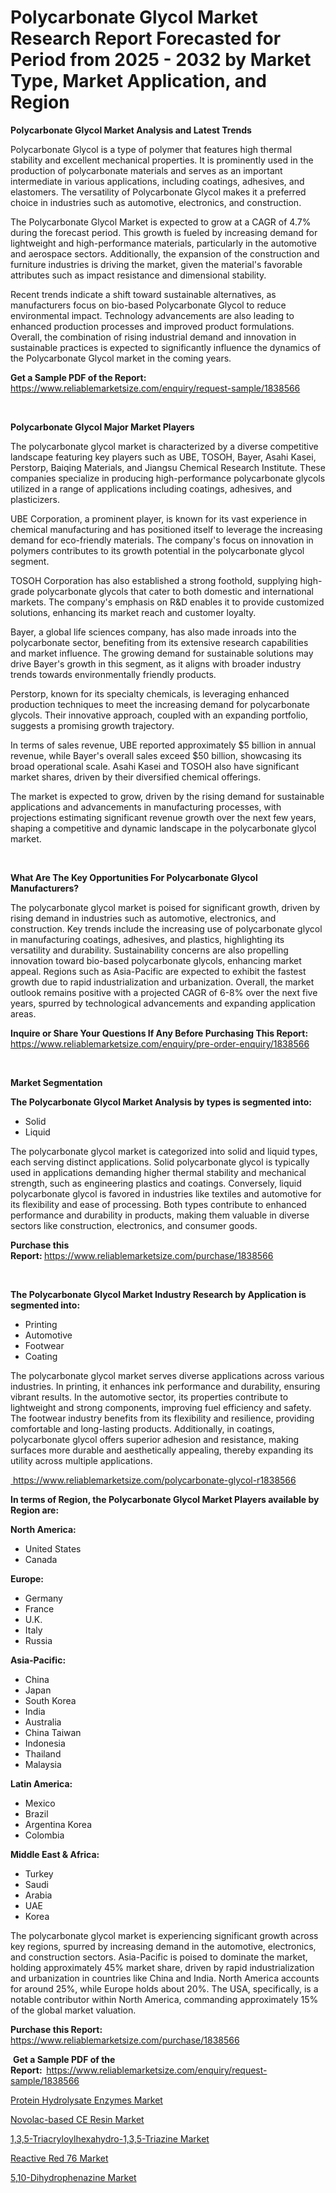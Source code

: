<p><h1>Polycarbonate Glycol Market Research Report Forecasted for Period from 2025 -  2032 by Market Type, Market Application, and Region</h1></p><p><strong>Polycarbonate Glycol Market Analysis and Latest Trends</strong></p>
<p><p>Polycarbonate Glycol is a type of polymer that features high thermal stability and excellent mechanical properties. It is prominently used in the production of polycarbonate materials and serves as an important intermediate in various applications, including coatings, adhesives, and elastomers. The versatility of Polycarbonate Glycol makes it a preferred choice in industries such as automotive, electronics, and construction.</p><p>The Polycarbonate Glycol Market is expected to grow at a CAGR of 4.7% during the forecast period. This growth is fueled by increasing demand for lightweight and high-performance materials, particularly in the automotive and aerospace sectors. Additionally, the expansion of the construction and furniture industries is driving the market, given the material's favorable attributes such as impact resistance and dimensional stability.</p><p>Recent trends indicate a shift toward sustainable alternatives, as manufacturers focus on bio-based Polycarbonate Glycol to reduce environmental impact. Technology advancements are also leading to enhanced production processes and improved product formulations. Overall, the combination of rising industrial demand and innovation in sustainable practices is expected to significantly influence the dynamics of the Polycarbonate Glycol market in the coming years.</p></p>
<p><strong>Get a Sample PDF of the Report:&nbsp;</strong> <a href="https://www.reliablemarketsize.com/enquiry/request-sample/1838566?utm_campaign=1991&utm_medium=2&utm_source=Github&utm_content=ia&utm_term=03022025&utm_id=polycarbonate-glycol">https://www.reliablemarketsize.com/enquiry/request-sample/1838566</a></p>
<p>&nbsp;</p>
<p><strong>Polycarbonate Glycol Major Market Players</strong></p>
<p><p>The polycarbonate glycol market is characterized by a diverse competitive landscape featuring key players such as UBE, TOSOH, Bayer, Asahi Kasei, Perstorp, Baiqing Materials, and Jiangsu Chemical Research Institute. These companies specialize in producing high-performance polycarbonate glycols utilized in a range of applications including coatings, adhesives, and plasticizers.</p><p>UBE Corporation, a prominent player, is known for its vast experience in chemical manufacturing and has positioned itself to leverage the increasing demand for eco-friendly materials. The company's focus on innovation in polymers contributes to its growth potential in the polycarbonate glycol segment.</p><p>TOSOH Corporation has also established a strong foothold, supplying high-grade polycarbonate glycols that cater to both domestic and international markets. The company's emphasis on R&D enables it to provide customized solutions, enhancing its market reach and customer loyalty.</p><p>Bayer, a global life sciences company, has also made inroads into the polycarbonate sector, benefiting from its extensive research capabilities and market influence. The growing demand for sustainable solutions may drive Bayer's growth in this segment, as it aligns with broader industry trends towards environmentally friendly products.</p><p>Perstorp, known for its specialty chemicals, is leveraging enhanced production techniques to meet the increasing demand for polycarbonate glycols. Their innovative approach, coupled with an expanding portfolio, suggests a promising growth trajectory.</p><p>In terms of sales revenue, UBE reported approximately $5 billion in annual revenue, while Bayer's overall sales exceed $50 billion, showcasing its broad operational scale. Asahi Kasei and TOSOH also have significant market shares, driven by their diversified chemical offerings.</p><p>The market is expected to grow, driven by the rising demand for sustainable applications and advancements in manufacturing processes, with projections estimating significant revenue growth over the next few years, shaping a competitive and dynamic landscape in the polycarbonate glycol market.</p></p>
<p>&nbsp;</p>
<p><strong>What Are The Key Opportunities For Polycarbonate Glycol Manufacturers?</strong></p>
<p><p>The polycarbonate glycol market is poised for significant growth, driven by rising demand in industries such as automotive, electronics, and construction. Key trends include the increasing use of polycarbonate glycol in manufacturing coatings, adhesives, and plastics, highlighting its versatility and durability. Sustainability concerns are also propelling innovation toward bio-based polycarbonate glycols, enhancing market appeal. Regions such as Asia-Pacific are expected to exhibit the fastest growth due to rapid industrialization and urbanization. Overall, the market outlook remains positive with a projected CAGR of 6-8% over the next five years, spurred by technological advancements and expanding application areas.</p></p>
<p><strong>Inquire or Share Your Questions If Any Before Purchasing This Report:</strong> <a href="https://www.reliablemarketsize.com/enquiry/pre-order-enquiry/1838566?utm_campaign=1991&utm_medium=2&utm_source=Github&utm_content=ia&utm_term=03022025&utm_id=polycarbonate-glycol">https://www.reliablemarketsize.com/enquiry/pre-order-enquiry/1838566</a></p>
<p>&nbsp;</p>
<p><strong>Market Segmentation</strong></p>
<p><strong>The Polycarbonate Glycol Market Analysis by types is segmented into:</strong></p>
<p><ul><li>Solid</li><li>Liquid</li></ul></p>
<p><p>The polycarbonate glycol market is categorized into solid and liquid types, each serving distinct applications. Solid polycarbonate glycol is typically used in applications demanding higher thermal stability and mechanical strength, such as engineering plastics and coatings. Conversely, liquid polycarbonate glycol is favored in industries like textiles and automotive for its flexibility and ease of processing. Both types contribute to enhanced performance and durability in products, making them valuable in diverse sectors like construction, electronics, and consumer goods.</p></p>
<p><strong>Purchase this Report:&nbsp;</strong><a href="https://www.reliablemarketsize.com/purchase/1838566?utm_campaign=1991&utm_medium=2&utm_source=Github&utm_content=ia&utm_term=03022025&utm_id=polycarbonate-glycol">https://www.reliablemarketsize.com/purchase/1838566</a></p>
<p>&nbsp;</p>
<p><strong>The Polycarbonate Glycol Market Industry Research by Application is segmented into:</strong></p>
<p><ul><li>Printing</li><li>Automotive</li><li>Footwear</li><li>Coating</li></ul></p>
<p><p>The polycarbonate glycol market serves diverse applications across various industries. In printing, it enhances ink performance and durability, ensuring vibrant results. In the automotive sector, its properties contribute to lightweight and strong components, improving fuel efficiency and safety. The footwear industry benefits from its flexibility and resilience, providing comfortable and long-lasting products. Additionally, in coatings, polycarbonate glycol offers superior adhesion and resistance, making surfaces more durable and aesthetically appealing, thereby expanding its utility across multiple applications.</p></p>
<p><a href="https://www.reliablemarketsize.com/polycarbonate-glycol-r1838566?utm_campaign=1991&utm_medium=2&utm_source=Github&utm_content=ia&utm_term=03022025&utm_id=polycarbonate-glycol">&nbsp;https://www.reliablemarketsize.com/polycarbonate-glycol-r1838566</a></p>
<p><strong>In terms of Region, the Polycarbonate Glycol Market Players available by Region are:</strong></p>
<p>
    <p> <strong> North America: </strong>
        <ul>
            <li>United States</li>
            <li>Canada</li>
        </ul>
        </p> 
    <p> <strong> Europe: </strong>
        <ul>
            <li>Germany</li>
            <li>France</li>
            <li>U.K.</li>
            <li>Italy</li>
            <li>Russia</li>
        </ul>
        </p> 
    <p> <strong> Asia-Pacific: </strong>
        <ul>
            <li>China</li>
            <li>Japan</li>
            <li>South Korea</li>
            <li>India</li>
            <li>Australia</li>
            <li>China Taiwan</li>
            <li>Indonesia</li>
            <li>Thailand</li>
            <li>Malaysia</li>
        </ul>
        </p> 
    <p> <strong> Latin America: </strong>
        <ul>
            <li>Mexico</li>
            <li>Brazil</li>
            <li>Argentina Korea</li>
            <li>Colombia</li>
        </ul>
        </p> 
    <p> <strong> Middle East & Africa: </strong>
        <ul>
            <li>Turkey</li>
            <li>Saudi</li>
            <li>Arabia</li>
            <li>UAE</li>
            <li>Korea</li>
        </ul>
    </p>
    </p>
<p><p>The polycarbonate glycol market is experiencing significant growth across key regions, spurred by increasing demand in the automotive, electronics, and construction sectors. Asia-Pacific is poised to dominate the market, holding approximately 45% market share, driven by rapid industrialization and urbanization in countries like China and India. North America accounts for around 25%, while Europe holds about 20%. The USA, specifically, is a notable contributor within North America, commanding approximately 15% of the global market valuation.</p></p>
<p><strong>Purchase this Report: </strong><a href="https://www.reliablemarketsize.com/purchase/1838566?utm_campaign=1991&utm_medium=2&utm_source=Github&utm_content=ia&utm_term=03022025&utm_id=polycarbonate-glycol">https://www.reliablemarketsize.com/purchase/1838566</a></p>
<p>&nbsp;<strong>Get a Sample PDF of the Report:&nbsp;&nbsp;</strong><a href="https://www.reliablemarketsize.com/enquiry/request-sample/1838566?utm_campaign=1991&utm_medium=2&utm_source=Github&utm_content=ia&utm_term=03022025&utm_id=polycarbonate-glycol">https://www.reliablemarketsize.com/enquiry/request-sample/1838566</a></p>
<p><strong></strong></p>
<p><p><a href="https://github.com/hoevealiur4/Market-Research-Report-List-1/blob/main/protein-hydrolysate-enzymes-market.md?utm_campaign=1991&utm_medium=2&utm_source=Github&utm_content=ia&utm_term=03022025&utm_id=polycarbonate-glycol">Protein Hydrolysate Enzymes Market</a></p><p><a href="https://github.com/YashRP12/Market-Research-Report-List-7/blob/main/novolac-based-ce-resin-market.md?utm_campaign=1991&utm_medium=2&utm_source=Github&utm_content=ia&utm_term=03022025&utm_id=polycarbonate-glycol">Novolac-based CE Resin Market</a></p><p><a href="https://www.linkedin.com/pulse/135-triacryloylhexahydro-135-triazine-market-analysis-2025-zhkyf?utm_campaign=1991&utm_medium=2&utm_source=Github&utm_content=ia&utm_term=03022025&utm_id=polycarbonate-glycol">1,3,5-Triacryloylhexahydro-1,3,5-Triazine Market</a></p><p><a href="https://www.linkedin.com/pulse/reactive-red-76-market-analysis-from-2025-2032-size-growing-w3ntc?utm_campaign=1991&utm_medium=2&utm_source=Github&utm_content=ia&utm_term=03022025&utm_id=polycarbonate-glycol">Reactive Red 76 Market</a></p><p><a href="https://www.linkedin.com/pulse/510-dihydrophenazine-market-report-mines-projected-cagr-67-bvxqf?utm_campaign=1991&utm_medium=2&utm_source=Github&utm_content=ia&utm_term=03022025&utm_id=polycarbonate-glycol">5,10-Dihydrophenazine Market</a></p></p>